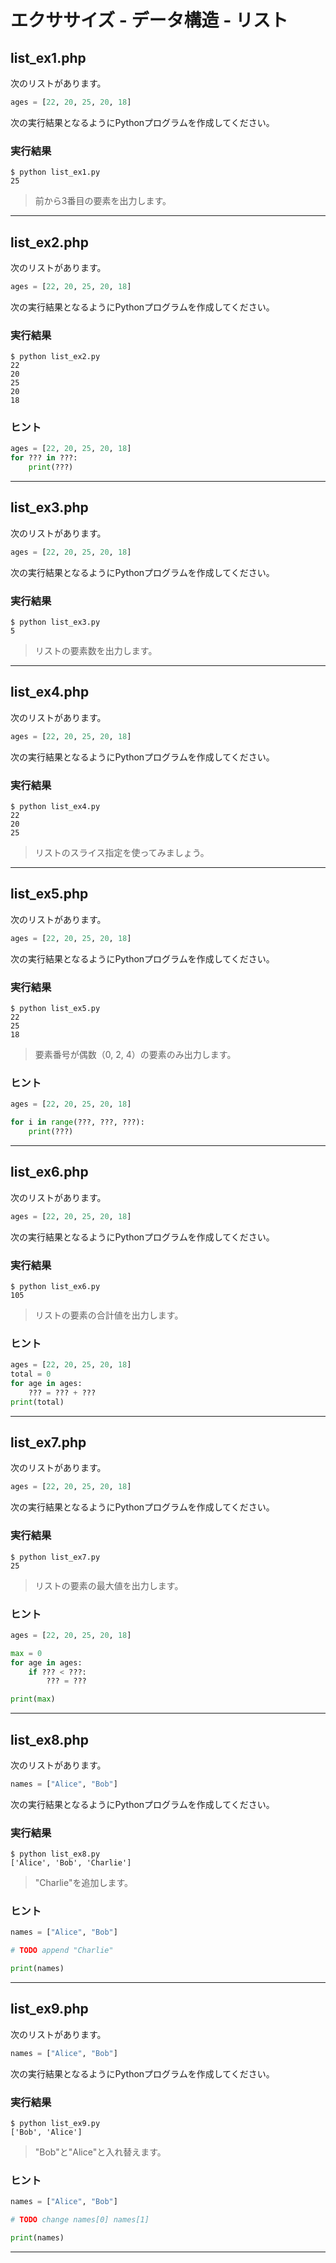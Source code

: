 # エクササイズ - データ構造 - リスト

## list_ex1.php

次のリストがあります。

```python
ages = [22, 20, 25, 20, 18]
```

次の実行結果となるようにPythonプログラムを作成してください。

### 実行結果

```
$ python list_ex1.py 
25
```

> 前から3番目の要素を出力します。

---


## list_ex2.php

次のリストがあります。

```python
ages = [22, 20, 25, 20, 18]
```

次の実行結果となるようにPythonプログラムを作成してください。

### 実行結果

```
$ python list_ex2.py 
22
20
25
20
18
```

### ヒント

```python
ages = [22, 20, 25, 20, 18]
for ??? in ???:
    print(???)
```

---

## list_ex3.php

次のリストがあります。

```python
ages = [22, 20, 25, 20, 18]
```

次の実行結果となるようにPythonプログラムを作成してください。

### 実行結果

```
$ python list_ex3.py 
5
```

> リストの要素数を出力します。

---


## list_ex4.php

次のリストがあります。

```python
ages = [22, 20, 25, 20, 18]
```

次の実行結果となるようにPythonプログラムを作成してください。

### 実行結果

```
$ python list_ex4.py
22
20
25
```

> リストのスライス指定を使ってみましょう。

---

## list_ex5.php

次のリストがあります。

```python
ages = [22, 20, 25, 20, 18]
```

次の実行結果となるようにPythonプログラムを作成してください。

### 実行結果

```
$ python list_ex5.py
22
25
18
```

> 要素番号が偶数（0, 2, 4）の要素のみ出力します。

### ヒント

```python
ages = [22, 20, 25, 20, 18]

for i in range(???, ???, ???):
    print(???)
```

---

## list_ex6.php

次のリストがあります。

```python
ages = [22, 20, 25, 20, 18]
```

次の実行結果となるようにPythonプログラムを作成してください。

### 実行結果

```
$ python list_ex6.py
105
```

> リストの要素の合計値を出力します。

### ヒント

```python
ages = [22, 20, 25, 20, 18]
total = 0
for age in ages:
    ??? = ??? + ???
print(total)
```

---

## list_ex7.php

次のリストがあります。

```python
ages = [22, 20, 25, 20, 18]
```

次の実行結果となるようにPythonプログラムを作成してください。

### 実行結果

```
$ python list_ex7.py
25
```

> リストの要素の最大値を出力します。


### ヒント

```python
ages = [22, 20, 25, 20, 18]

max = 0
for age in ages:
    if ??? < ???:
        ??? = ???

print(max)
```

---

## list_ex8.php

次のリストがあります。

```python
names = ["Alice", "Bob"]
```

次の実行結果となるようにPythonプログラムを作成してください。

### 実行結果

```
$ python list_ex8.py
['Alice', 'Bob', 'Charlie']
```

> "Charlie"を追加します。


### ヒント

```python
names = ["Alice", "Bob"]

# TODO append "Charlie"

print(names)
```

---

## list_ex9.php

次のリストがあります。

```python
names = ["Alice", "Bob"]
```

次の実行結果となるようにPythonプログラムを作成してください。

### 実行結果

```
$ python list_ex9.py 
['Bob', 'Alice']
```

> "Bob"と"Alice"と入れ替えます。

### ヒント

```python
names = ["Alice", "Bob"]

# TODO change names[0] names[1]

print(names)
```

---

